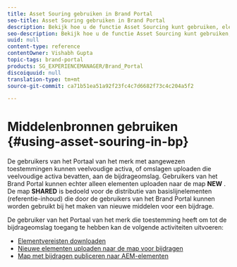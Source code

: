 ```yaml
---
title: Asset Souring gebruiken in Brand Portal
seo-title: Asset Souring gebruiken in Brand Portal
description: Bekijk hoe u de functie Asset Sourcing kunt gebruiken, elementen kunt uploaden naar de map met bijdragen en de map met bijdragen kunt publiceren naar AEM Assets in Brand Portal.
seo-description: Bekijk hoe u de functie Asset Sourcing kunt gebruiken, elementen kunt uploaden naar de map met bijdragen en de map met bijdragen kunt publiceren naar AEM Assets in Brand Portal.
uuid: null
content-type: reference
contentOwner: Vishabh Gupta
topic-tags: brand-portal
products: SG_EXPERIENCEMANAGER/Brand_Portal
discoiquuid: null
translation-type: tm+mt
source-git-commit: ca71b51ea51a92f23fc4c7d6682f73c4c204a5f2

---
```



# Middelenbronnen gebruiken {#using-asset-souring-in-bp}

De gebruikers van het Portaal van het merk met aangewezen toestemmingen kunnen veelvoudige activa, of omslagen uploaden die veelvoudige activa bevatten, aan de bijdrageomslag. Gebruikers van het Brand Portal kunnen echter alleen elementen uploaden naar de map **NEW** . De map **SHARED** is bedoeld voor de distributie van basislijnelementen (referentie-inhoud) die door de gebruikers van het Brand Portal kunnen worden gebruikt bij het maken van nieuwe middelen voor een bijdrage.

De gebruiker van het Portaal van het merk die toestemming heeft om tot de bijdrageomslag toegang te hebben kan de volgende activiteiten uitvoeren:

* [Elementvereisten downloaden](brand-portal-download-asset-requirements.md)
* [Nieuwe elementen uploaden naar de map voor bijdragen](brand-portal-upload-assets-to-contribution-folder.md)
* [Map met bijdragen publiceren naar AEM-elementen](brand-portal-publish-contribution-folder-to-aem-assets.md)